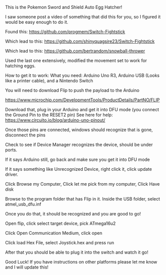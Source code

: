 This is the Pokemon Sword and Shield Auto Egg Hatcher!

I saw someone post a video of something that did this for you, so I figured it would be easy enough to do it. 

Found this:
https://github.com/progmem/Switch-Fightstick

Which lead to this:
https://github.com/shinyquagsire23/Switch-Fightstick

Which lead to this:
https://github.com/bertrandom/snowball-thrower

Used the last one extensively, modified the movement set to work for hatching eggs.

How to get it to work:
What you need: Arduino Uno R3, Arduino USB (Looks like a printer cable), and a Nintendo Switch

You will need to download Flip to push the payload to the Arduino

https://www.microchip.com/DevelopmentTools/ProductDetails/PartNO/FLIP

Download that, plug in your Arduino and get it into DFU mode (you connect the Ground Pin to the RESET2 pin)
See here for help: https://www.circuito.io/blog/arduino-uno-pinout/

Once those pins are connected, windows should recognize that is gone, disconnect the pins

Check to see if Device Manager recognizes the device, should be under ports. 

If it says Arduino still, go back and make sure you get it into DFU mode

If it says something like Unrecognized Device, right click it, click update driver.

Click Browse my Computer, Click let me pick from my computer, Click Have disk

Browse to the program folder that has Flip in it. Inside the USB folder, select atmel_usb_dfu.inf

Once you do that, it should be recognized and you are good to go!

Open flip, click select target device, pick ATmega16u2

Click Open Communication Medium, click open

Click load Hex File, select Joystick.hex and press run

After that you should be able to plug it into the switch and watch it go!

Good Luck! If you have instructions on other platforms please let me know and I will update this!
